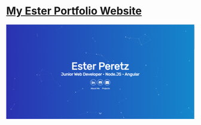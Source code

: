 # <a href="https://people.umass.edu/avsingh" target="_blank">My Ester Portfolio Website</a>

<img src="Esterportfolio.png">

